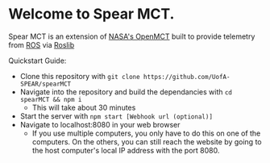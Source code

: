 # Welcome to Spear MCT.
Spear MCT is an extension of [NASA's OpenMCT](https://github.com/nasa/openmct) built to provide telemetry from [ROS](https://www.ros.org/) via [Roslib](https://github.com/RobotWebTools/roslibjs)

Quickstart Guide:
- Clone this repository with `git clone https://github.com/UofA-SPEAR/spearMCT`
- Navigate into the repository and build the dependancies with `cd spearMCT && npm i`
  - This will take about 30 minutes
- Start the server with `npm start [Webhook url (optional)]`
- Navigate to localhost:8080 in your web browser
  - If you use multiple computers, you only have to do this on one of the computers. On the others, you can still reach the website by going to the host computer's local IP address with the port 8080.
